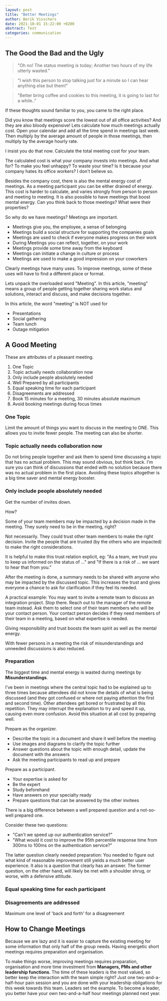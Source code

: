 ```yaml
---
layout: post
title: "Better Meetings"
author: Berik Visschers
date: 2021-10-01 15:22:00 +0200
abstract: Test
categories: communication
---
```


## The Good the Bad and the Ugly

> "Oh no! The status meeting is today; Another two hours of my life utterly wasted."
 
> "I wish this person to stop talking just for a minute so I can hear anything else but them!"
 
> "Better bring coffee and cookies to this meeting, it is going to last for a while.."

If these thoughts sound familiar to you, you came to the right place.

Did you know that meetings score the lowest out of all office activities? And they are also bloody expensive!
Lets calculate how much  meetings actually cost. Open your calendar and add all the time spend in meetings last week. Then multiply by the average amount of people in those meetings, then multiply by the average hourly rate.

I insist you do that now. Calculate the total meeting cost for your team.

The calculated cost is what your company invests into meetings. And what for? To make you feel unhappy? To waste your time? Is it because your company hates its office workers? I don't believe so.

Besides the company cost, there is also the mental energy cost of meetings. As a meeting participant you can be either drained of energy. This cost is harder to calculate, and varies strongly from person to person and meeting to meeting. It is also possible to have meetings that boost mental energy. Can you think back to those meetings? What were their properties?

So why do we have meetings? Meetings are important.

- Meetings give you, the employee, a sense of belonging
- Meetings build a social structure for supporting the companies goals
- Meetings are used to check if everyone makes progress on their work
- During Meetings you can reflect, together, on your work
- Meetings provide some time away from the keyboard
- Meetings can initiate a change in culture or process
- Meetings are used to make a good impression on your coworkers

Clearly meetings have many uses. To improve meetings, some of these uses will have to find a different place or format.

Lets unpack the overloaded word "Meeting". In this article, "meeting" means a group of people getting together sharing work status and solutions, interact and discuss, and make decisions together.

In this article, the word "meeting" is NOT used for

- Presentations
- Social gathering
- Team lunch
- Outage mitigation

## A Good Meeting

These are attributes of a pleasant meeting.

1. One Topic
2. Topic actually needs collaboration now
3. Only include people absolutely needed
4. Well Prepared by all participants
5. Equal speaking time for each participant
6. Disagreements are addressed
7. Book 15 minutes for a meeting, 30 minutes absolute maximum
8. Avoid booking meetings during focus times

### One Topic

Limit the amount of things you want to discuss in the meeting to ONE. This allows you to invite fewer people. The meeting can also be shorter.

### Topic actually needs collaboration now

Do not bring people together and ask them to spend time discussing a topic that has no actual problem. This may sound obvious, but think back. I'm sure you can think of discussions that ended with no solution because there was no actual problem in the first place. Avoiding these topics altogether is a big time saver and mental energy booster.

### Only include people absolutely needed

Get the number of invites down.

How?

Some of your team members may be impacted by a decision made in the meeting. They surely need to be in the meeting, right?

Not necessarily. They could trust other team members to make the right decision. Invite the people that are trusted (by the others who are impacted) to make the right considerations.

It is helpful to make this trust relation explicit, eg: "As a team, we trust you to keep us informed on the status of ..." and "If there is a risk of ... we want to hear that from you."

After the meeting is done, a summary needs to be shared with anyone who may be impacted by the discussed topic. This increases the trust and gives everyone a chance to ask for clarification if they feel its needed.

A practical example: You may want to invite a remote team to discuss an integration project. Stop there. Reach out to the manager of the remote team instead. Ask them to select one of their team members who will be your contact person. Your contact person decides if they need members of their team in a meeting, based on what expertise is needed.

Giving responsibility and trust boosts the team spirit as well as the mental energy.

With fewer persons in a meeting the risk of misunderstandings and unneeded discussions is also reduced.

### Preparation

The biggest time and mental energy is wasted during meetings by **Misunderstandings**.

I've been in meetings where the central topic had to be explained up to three times because attendees did not know the details of what is being discussed (and they got confused or where not paying attention the first and second time). Other attendees get bored or frustrated by all this repetition. They may interrupt the explanation to try and speed it up, causing even more confusion. Avoid this situation at all cost by preparing well.

Prepare as the organizer.

- Describe the topic in a document and share it well before the meeting
- Use images and diagrams to clarify the topic further
- Answer questions about the topic with enough detail, update the document with the answers
- Ask the meeting participants to read up and prepare

Prepare as a participant.

- Your expertise is asked for
- Be the expert
- Study beforehand
- Have answers on your specialty ready
- Prepare questions that can be answered by the other invitees

There is a big difference between a well prepared question and a not-so-well prepared one.

Consider these two questions:

- "Can't we speed up our authentication service?"
- "What would it cost to improve the 95th percentile response time from 300ms to 100ms on the authentication service?"

 The latter question clearly needed preparation: You needed to figure out what kind of reasonable improvement still yields a much better user experience. It also is a question that clearly has an answer.
 The former question, on the other hand, will likely be met with a shoulder shrug, or worse, with a defensive attitude.

### Equal speaking time for each participant



### Disagreements are addressed

Maximum one level of 'back and forth' for a disagreement

## How to Change Meetings

Because we are lazy and it is easier to capture the existing meeting for some information that only half of the group needs.
Having energetic short meetings requires preparation and organisation.

To make things worse, improving meetings requires preparation, organisation and more time investment from **Managers, PMs and other leadership functions**.
The time of these leaders is the most valued, so better keep the interaction with the team simple right? Just one two-and-a-half-hour pain session and you are done with your leadership obligations for this week towards this team.
Leaders set the example. To become a leader, you better have your own two-and-a-half hour meetings planned next year.
